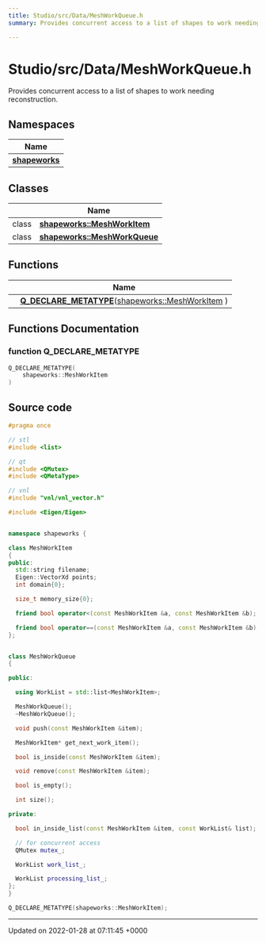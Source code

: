 ```yaml
---
title: Studio/src/Data/MeshWorkQueue.h
summary: Provides concurrent access to a list of shapes to work needing reconstruction. 

---
```


# Studio/src/Data/MeshWorkQueue.h

Provides concurrent access to a list of shapes to work needing reconstruction. 

## Namespaces

| Name           |
| -------------- |
| **[shapeworks](../Namespaces/namespaceshapeworks.md)**  |

## Classes

|                | Name           |
| -------------- | -------------- |
| class | **[shapeworks::MeshWorkItem](../Classes/classshapeworks_1_1MeshWorkItem.md)**  |
| class | **[shapeworks::MeshWorkQueue](../Classes/classshapeworks_1_1MeshWorkQueue.md)**  |

## Functions

|                | Name           |
| -------------- | -------------- |
| | **[Q_DECLARE_METATYPE](../Files/MeshWorkQueue_8h.md#function-q-declare-metatype)**([shapeworks::MeshWorkItem](../Classes/classshapeworks_1_1MeshWorkItem.md) ) |


## Functions Documentation

### function Q_DECLARE_METATYPE

```cpp
Q_DECLARE_METATYPE(
    shapeworks::MeshWorkItem 
)
```




## Source code

```cpp
#pragma once

// stl
#include <list>

// qt
#include <QMutex>
#include <QMetaType>

// vnl
#include "vnl/vnl_vector.h"

#include <Eigen/Eigen>


namespace shapeworks {

class MeshWorkItem
{
public:
  std::string filename;
  Eigen::VectorXd points;
  int domain{0};

  size_t memory_size{0};

  friend bool operator<(const MeshWorkItem &a, const MeshWorkItem &b);

  friend bool operator==(const MeshWorkItem &a, const MeshWorkItem &b);
};


class MeshWorkQueue
{

public:

  using WorkList = std::list<MeshWorkItem>;

  MeshWorkQueue();
  ~MeshWorkQueue();

  void push(const MeshWorkItem &item);

  MeshWorkItem* get_next_work_item();

  bool is_inside(const MeshWorkItem &item);

  void remove(const MeshWorkItem &item);

  bool is_empty();

  int size();

private:

  bool in_inside_list(const MeshWorkItem &item, const WorkList& list);

  // for concurrent access
  QMutex mutex_;

  WorkList work_list_;

  WorkList processing_list_;
};
}

Q_DECLARE_METATYPE(shapeworks::MeshWorkItem);
```


-------------------------------

Updated on 2022-01-28 at 07:11:45 +0000
